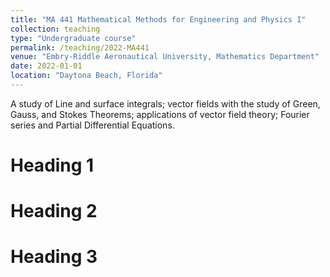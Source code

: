 ```yaml
---
title: "MA 441 Mathematical Methods for Engineering and Physics I"
collection: teaching
type: "Undergraduate course"
permalink: /teaching/2022-MA441
venue: "Embry-Riddle Aeronautical University, Mathematics Department"
date: 2022-01-01
location: "Daytona Beach, Florida"
---
```


A study of Line and surface integrals; vector fields with the study of Green, Gauss, and Stokes Theorems; applications of vector field theory; Fourier series and Partial Differential Equations.


Heading 1
======

Heading 2
======

Heading 3
======
